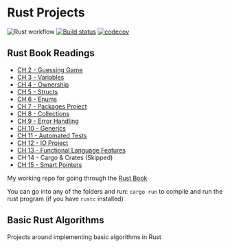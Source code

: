 # Rust Projects

![Rust workflow](https://github.com/shahaba/rust-projects/actions/workflows/rust.yml/badge.svg) [![Build status](https://badge.buildkite.com/679c89fce737457b4c095d3f2888701c89bcdb3bb41dfcf502.svg)](https://buildkite.com/personal-192/rust-project-builder) [![codecov](https://codecov.io/gh/shahaba/rust-projects/graph/badge.svg?token=CQ1RTWRTC6)](https://codecov.io/gh/shahaba/rust-projects)

## Rust Book Readings

- [CH 2 - Guessing Game](rust-book/ch02-guessing-game/README.md)
- [CH 3 - Variables](rust-book/ch-03-variables/README.md)
- [CH 4 - Ownership](rust-book/ch04-ownership/README.md)
- [CH 5 - Structs](rust-book/ch05-structs/README.md)
- [CH 6 - Enums](rust-book/ch06-enums/README.md)
- [CH 7 - Packages Project](rust-book/ch07-packages/README.md)
- [CH 8 - Collections](rust-book/ch08-collections/README.md)
- [CH 9 - Error Handling](rust-book/ch09-error_handling/README.md)
- [CH 10 - Generics](rust-book/ch10-generics/README.md)
- [CH 11 - Automated Tests](rust-book/ch11-automated-tests/README.md)
- [CH 12 - IO Project](rust-book/ch12-minigrep/README.md)
- [CH 13 - Functional Language Features](rust-book/ch13-closures/README.md)
- CH 14 - Cargo & Crates (Skipped)
- [CH 15 - Smart Pointers](rust-book/ch15-smart-pointers/README.md)

My working repo for going through the [Rust Book](https://rust-book.cs.brown.edu/title-page.html)

You can go into any of the folders and run: `cargo run` to compile and run the rust program (if you have `rustc` installed)

## Basic Rust Algorithms

Projects around implementing basic algorithms in Rust
